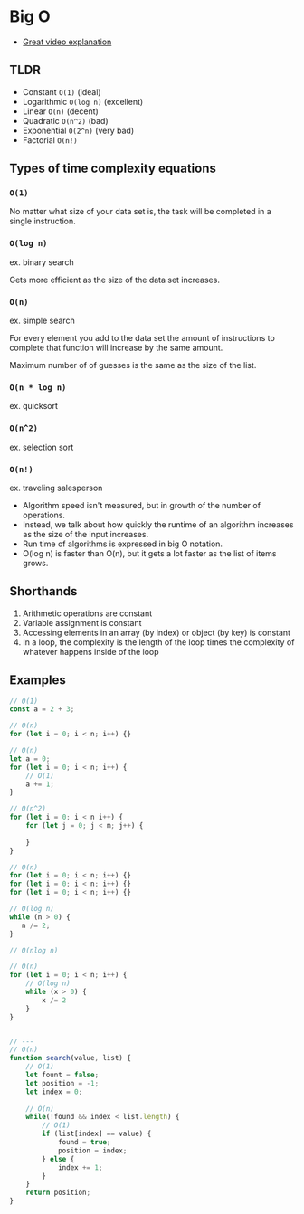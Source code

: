 # Big O

- [Great video explanation](https://www.youtube.com/watch?v=kS_gr2_-ws8)

## TLDR 
- Constant `O(1)` (ideal)
- Logarithmic `O(log n)` (excellent)
- Linear `O(n)` (decent)
- Quadratic `O(n^2)` (bad)
- Exponential `O(2^n)` (very bad)
- Factorial `O(n!)`

## Types of time complexity equations

### `O(1)`

No matter what size of your data set is, the task will be completed in a single instruction.

### `O(log n)`

ex. binary search

Gets more efficient as the size  of the data set increases.

### `O(n)`

ex. simple search

For every element you add to the data set the amount of instructions to complete that function will increase by the same amount.

Maximum number of of guesses is the same as the size of the list.

### `O(n * log n)`

ex. quicksort

### `O(n^2)`

ex. selection sort

### `O(n!)`

ex. traveling salesperson


- Algorithm speed isn't measured, but in growth of the number of operations.
- Instead, we talk about how quickly the runtime of an algorithm increases as the size of the input increases.
- Run time of algorithms is expressed in big O notation.
- O(log n) is faster than O(n), but it gets a lot faster as the list of items grows.



## Shorthands
1. Arithmetic operations are constant
2. Variable assignment is constant
3. Accessing elements in an array (by index) or object (by key) is constant
4. In a loop, the complexity is the length of the loop times the complexity of whatever happens inside of the loop

## Examples
```javascript
// O(1)
const a = 2 + 3;

// O(n)
for (let i = 0; i < n; i++) {}

// O(n)
let a = 0;
for (let i = 0; i < n; i++) {
    // O(1)
    a += 1;
}

// O(n^2)
for (let i = 0; i < n i++) {
    for (let j = 0; j < m; j++) {
    
    }
}

// O(n)
for (let i = 0; i < n; i++) {}
for (let i = 0; i < n; i++) {}
for (let i = 0; i < n; i++) {}

// O(log n)
while (n > 0) {
   n /= 2; 
}

// O(nlog n)

// O(n)
for (let i = 0; i < n; i++) {
    // O(log n)
    while (x > 0) {
        x /= 2 
    }
}


// ---
// O(n)
function search(value, list) {
    // O(1)
    let fount = false;
    let position = -1;
    let index = 0;
   
    // O(n)
    while(!found && index < list.length) {
        // O(1) 
        if (list[index] == value) {
            found = true;
            position = index;
        } else {
            index += 1;
        }
    }
    return position;
}
```
